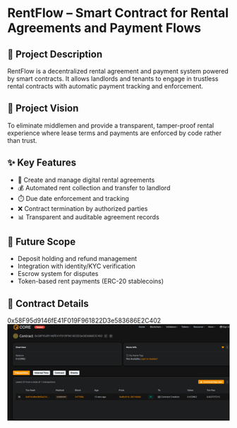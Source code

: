 # RentFlow – Smart Contract for Rental Agreements and    Payment Flows

## 📄 Project   Description

RentFlow is a decentralized rental agreement and payment system powered by smart contracts. It allows landlords and tenants to engage in trustless rental contracts with automatic payment tracking and enforcement.    

## 🎯 Project Vision

To eliminate middlemen and provide a transparent, tamper-proof rental experience where lease terms and payments are enforced by code rather than trust.

## ✨ Key Features

- 🏡 Create and manage digital rental agreements
- 💰 Automated rent collection and transfer to landlord
- ⏱️ Due date enforcement and tracking
- ❌ Contract termination by authorized parties
- 📊 Transparent and auditable agreement records

## 🔮 Future Scope

- Deposit holding and refund management
- Integration with identity/KYC verification
- Escrow system for disputes
- Token-based rent payments (ERC-20 stablecoins)

## 📜 Contract Details
0x58F95d9146fE41F019F961822D3e583686E2C402
![alt text](image.png)
